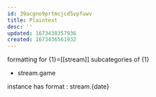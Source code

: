 ```yaml
---
id: 39acgno9prtmcjcd5vpfuwv
title: Plaintext
desc: ''
updated: 1673438357936
created: 1673436561932
---
```

formatting for {1}=[[stream]]
  subcategories of {1}
- stream.game

instance has format : stream.{date}
